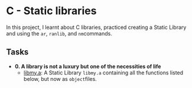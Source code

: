 
# **C - Static libraries**
In this project, I learnt about C libraries, practiced creating a Static Library and using the `ar`, `ranlib`, and `nm`commands.
## Tasks
- **0. A library is not a luxury but one of the necessities of life**
  - [libmy.a](./libmy.a): A Static Library `libmy.a` containing all the functions listed below, but now as `object`files.
